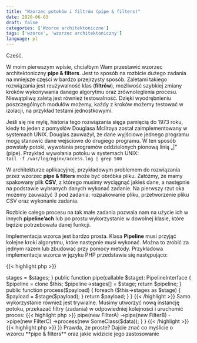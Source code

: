 ```yaml
---
title: "Wzorzec potoków i filtrów (pipe & filters)"
date: 2020-06-03
draft: false
categories: ['Wzorce architektoniczne']
tags: ['wzorce', 'wzorzec architektoniczny']
language: pl
---
```

Cześć.

W moim pierwszym wpisie, chciałbym Wam przestawić wzorzec architektoniczny **pipe & filters**. Jest to sposób na rozbicie dużego zadania na mniejsze części w bardzo przejrzysty sposób. Zaletami takiego rozwiązania jest reużywalność klas (**filtrów**), możliwość szybkiej zmiany kroków wykonywania danego algorytmu oraz zrównoleglenia procesu. Niewątpliwą zaletą jest również testowalność. Dzięki wyodrębnieniu poszczególnych modułów możemy, każdy z kroków możemy testować w izolacji, na przykład testami jednostkowymi.

Jeśli się nie mylę, historia tego rozwiązania sięga pamięcią do 1973 roku, kiedy to jeden z pomysłów Douglasa McIlroya został zaimplementowany w systemach UNIX. Douglas zauważył, że dane wyjściowe jednego programu mogą stanowić dane wejściowe do drugiego programu. W ten sposób powstały potoki, wywołania programów oddzielonych pionową linią „|” (pipe).
Przykład wywołania potoku w systemach UNIX:  
`tail -f /var/log/nginx/access.log | grep 500`

W architekturze aplikacyjnej, przykładowym problemem do rozwiązania przez wzorzec **pipe & filters** może być obróbka pliku. Załóżmy, że mamy spakowany plik **CSV**, z którego musimy wyciągnąć jakieś dane, a następnie na podstawie wybranych danych wykonać zadanie. Na pierwszy rzut oka możemy zauważyć 3 pod zadania: rozpakowanie pliku, przetworzenie pliku CSV oraz wykonanie zadania.

Rozbicie całego procesu na tak małe zadania pozwala nam na użycie ich w innych **pipeline’ach** lub po prostu wykorzystanie w dowolnej klasie, które będzie potrzebowała danej funkcji.

Implementacja wzorca jest bardzo prosta. Klasa **Pipeline** musi przyjąć kolejne kroki algorytmu, które następnie musi wykonać. Można to zrobić za jednym razem lub zbudować przy pomocy metody. Przykładowa implementacja wzorca w języku PHP przedstawia się następująco:

{{< highlight php >}}
<?php

class Pipeline implements PipelineInterface
{
    /** @var callable[] */
    private $stages = [];

    public function __construct(callable ...$stages)
    {
        $this->stages = $stages;
    }

    public function pipe(callable $stage): PipelineInterface
    {
        $pipeline = clone $this;
        $pipeline->stages[] = $stage;

        return $pipeline;
    }

    public function process($payload)
    {
        foreach ($this->stages as $stage) {
            $payload = $stage($payload);
        }

        return $payload;
    }
}
{{< /highlight >}}
Samo wykorzystanie również jest trywialne. Musimy utworzyć nową instancję potoku, przekazać filtry (zadania) w odpowiedniej kolejności i uruchomić proces:

{{< highlight php >}}
<?php

class Foo
{
    public function __invoke(): SomeClass
    {
        $data = ...;

        return (new Pipeline)
            ->pipe(new FilterA)
            ->pipe(new FilterB)
            ->pipe(new FilterC)
            ->process(new SomeClass($data));
    }
}
{{< /highlight >}}
{{< highlight php >}}
<?php

class FilterA
{
    public method __invoke(SomeClass $obj): SomeClass
    {
        // Do the magic here :).

        return $obj;
    }
}
{{< /highlight >}}
Prawda, że proste?

Dajcie znać co myślicie o wzorcu **pipe & filters** oraz jakie widzicie jego zastosowanie
